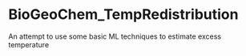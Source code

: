 # BioGeoChem_TempRedistribution
An attempt to use some basic ML techniques to estimate excess temperature
